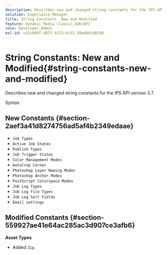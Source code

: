 ```yaml
---
description: Describes new and changed string constants for the IPS API version 3.7.
solution: Experience Manager
title: String Constants  New and Modified
feature: Dynamic Media Classic,SDK/API
role: Developer,Admin
exl-id: c62cb98f-d87f-4273-bc51-30e4845d6540
---
```

# String Constants: New and Modified{#string-constants-new-and-modified}

Describes new and changed string constants for the IPS API version 3.7.

 Syntax

## New Constants {#section-2aef3a41d8274756ad5af4b2349edaae}

* `Job Types` 
* `Active Job States` 
* `Publish Types` 
* `Job Trigger States` 
* `Color Management Modes` 
* `AutoCrop Corner` 
* `Photoshop Layer Naming Modes` 
* `Photoshop Anchor Modes` 
* `PostScript Colorspace Modes` 
* `Job Log Types` 
* `Job Log File Types` 
* `Job Log Sort Fields` 
* `Email settings`

## Modified Constants {#section-559927ae41e64ac285ac3d907ce3afb6}

**Asset Types**

* Added `Zip`.
